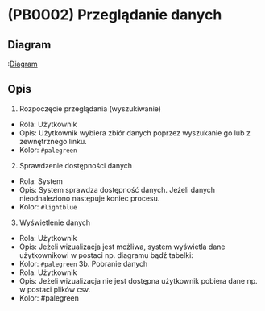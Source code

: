 # (PB0002) Przeglądanie danych
## Diagram
:[Diagram](PB0002.puml)

## Opis
1. Rozpoczęcie przeglądania (wyszukiwanie)
  -   Rola: Użytkownik
  -   Opis: Użytkownik wybiera zbiór danych poprzez wyszukanie go lub z zewnętrznego linku.
  -   Kolor: `#palegreen`
2. Sprawdzenie dostępności danych
  -   Rola: System
  -   Opis: System sprawdza dostępność danych. Jeżeli danych nieodnaleziono następuje koniec procesu.
  -   Kolor: `#lightblue`
3. Wyświetlenie danych
  -   Rola: Użytkownik 
  -   Opis: Jeżeli wizualizacja jest możliwa, system wyświetla dane użytkownikowi w postaci np. diagramu bądź tabelki:
  -   Kolor: `#palegreen`
3b. Pobranie danych
  -   Rola: Użytkownik
  -   Opis: Jeżeli wizualizacja nie jest dostępna użytkownik pobiera dane np. w postaci plików csv.
  -   Kolor: #palegreen

